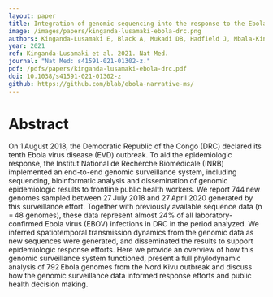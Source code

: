 ```yaml
---
layout: paper
title: Integration of genomic sequencing into the response to the Ebola virus outbreak in Nord Kivu, Democratic Republic of the Congo
image: /images/papers/kinganda-lusamaki-ebola-drc.png
authors: Kinganda-Lusamaki E, Black A, Mukadi DB, Hadfield J, Mbala-Kingebeni P, Pratt CB, Aziza A, Diagne MM, White B, Bisento N, Nsunda B, Akonga M, Faye M, Faye O, Edidi-Atani F, Matondo-Kuamfumu M, Mambu-Mbika F, Bulabula J, Di Paola N, Pauthner MG, Andersen KG, Palacios G, Delaporte E, Sall AA, Peeters M, Wiley MR, Ahuka-Mundeke S, Bedford T, Muyembe-Tamfum  J-J.
year: 2021
ref: Kinganda-Lusamaki et al. 2021. Nat Med.
journal: "Nat Med: s41591-021-01302-z."
pdf: /pdfs/papers/kinganda-lusamaki-ebola-drc.pdf
doi: 10.1038/s41591-021-01302-z
github: https://github.com/blab/ebola-narrative-ms/
---
```


# Abstract

On 1 August 2018, the Democratic Republic of the Congo (DRC) declared its tenth Ebola virus disease (EVD) outbreak. To aid the epidemiologic response, the Institut National de Recherche Biomédicale (INRB) implemented an end-to-end genomic surveillance system, including sequencing, bioinformatic analysis and dissemination of genomic epidemiologic results to frontline public health workers. We report 744 new genomes sampled between 27 July 2018 and 27 April 2020 generated by this surveillance effort. Together with previously available sequence data (n = 48 genomes), these data represent almost 24% of all laboratory-confirmed Ebola virus (EBOV) infections in DRC in the period analyzed. We inferred spatiotemporal transmission dynamics from the genomic data as new sequences were generated, and disseminated the results to support epidemiologic response efforts. Here we provide an overview of how this genomic surveillance system functioned, present a full phylodynamic analysis of 792 Ebola genomes from the Nord Kivu outbreak and discuss how the genomic surveillance data informed response efforts and public health decision making.
